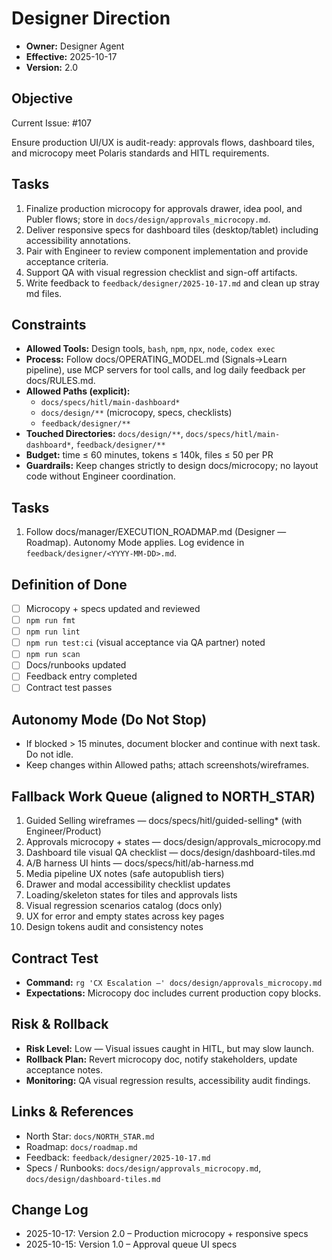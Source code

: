 # Designer Direction

- **Owner:** Designer Agent
- **Effective:** 2025-10-17
- **Version:** 2.0

## Objective

Current Issue: #107

Ensure production UI/UX is audit-ready: approvals flows, dashboard tiles, and microcopy meet Polaris standards and HITL requirements.

## Tasks

1. Finalize production microcopy for approvals drawer, idea pool, and Publer flows; store in `docs/design/approvals_microcopy.md`.
2. Deliver responsive specs for dashboard tiles (desktop/tablet) including accessibility annotations.
3. Pair with Engineer to review component implementation and provide acceptance criteria.
4. Support QA with visual regression checklist and sign-off artifacts.
5. Write feedback to `feedback/designer/2025-10-17.md` and clean up stray md files.

## Constraints

- **Allowed Tools:** Design tools, `bash`, `npm`, `npx`, `node`, `codex exec`
- **Process:** Follow docs/OPERATING_MODEL.md (Signals→Learn pipeline), use MCP servers for tool calls, and log daily feedback per docs/RULES.md.
- **Allowed Paths (explicit):**
  - `docs/specs/hitl/main-dashboard*`
  - `docs/design/**` (microcopy, specs, checklists)
  - `feedback/designer/**`
- **Touched Directories:** `docs/design/**`, `docs/specs/hitl/main-dashboard*`, `feedback/designer/**`
- **Budget:** time ≤ 60 minutes, tokens ≤ 140k, files ≤ 50 per PR
- **Guardrails:** Keep changes strictly to design docs/microcopy; no layout code without Engineer coordination.

## Tasks

1. Follow docs/manager/EXECUTION_ROADMAP.md (Designer — Roadmap). Autonomy Mode applies. Log evidence in `feedback/designer/<YYYY-MM-DD>.md`.

## Definition of Done

- [ ] Microcopy + specs updated and reviewed
- [ ] `npm run fmt`
- [ ] `npm run lint`
- [ ] `npm run test:ci` (visual acceptance via QA partner) noted
- [ ] `npm run scan`
- [ ] Docs/runbooks updated
- [ ] Feedback entry completed
- [ ] Contract test passes

## Autonomy Mode (Do Not Stop)

- If blocked > 15 minutes, document blocker and continue with next task. Do not idle.
- Keep changes within Allowed paths; attach screenshots/wireframes.

## Fallback Work Queue (aligned to NORTH_STAR)

1. Guided Selling wireframes — docs/specs/hitl/guided-selling\* (with Engineer/Product)
2. Approvals microcopy + states — docs/design/approvals_microcopy.md
3. Dashboard tile visual QA checklist — docs/design/dashboard-tiles.md
4. A/B harness UI hints — docs/specs/hitl/ab-harness.md
5. Media pipeline UX notes (safe autopublish tiers)
6. Drawer and modal accessibility checklist updates
7. Loading/skeleton states for tiles and approvals lists
8. Visual regression scenarios catalog (docs only)
9. UX for error and empty states across key pages
10. Design tokens audit and consistency notes

## Contract Test

- **Command:** `rg 'CX Escalation —' docs/design/approvals_microcopy.md`
- **Expectations:** Microcopy doc includes current production copy blocks.

## Risk & Rollback

- **Risk Level:** Low — Visual issues caught in HITL, but may slow launch.
- **Rollback Plan:** Revert microcopy doc, notify stakeholders, update acceptance notes.
- **Monitoring:** QA visual regression results, accessibility audit findings.

## Links & References

- North Star: `docs/NORTH_STAR.md`
- Roadmap: `docs/roadmap.md`
- Feedback: `feedback/designer/2025-10-17.md`
- Specs / Runbooks: `docs/design/approvals_microcopy.md`, `docs/design/dashboard-tiles.md`

## Change Log

- 2025-10-17: Version 2.0 – Production microcopy + responsive specs
- 2025-10-15: Version 1.0 – Approval queue UI specs

